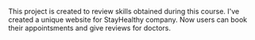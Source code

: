 This project is created to review skills obtained during this course. I've created a unique website for StayHealthy company. Now users can book their appointsments and give reviews for doctors.